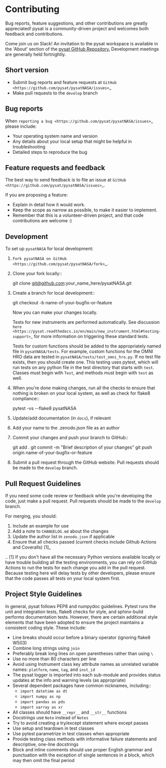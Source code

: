Contributing
============

Bug reports, feature suggestions, and other contributions are greatly
appreciated!  pysat is a community-driven project and welcomes both feedback and
contributions.

Come join us on Slack! An invitation to the pysat workspace is available
in the 'About' section of the
[pysat GitHub Repository.](https://github.com/pysat/pysat) Development meetings
are generally held fortnightly.

Short version
-------------

* Submit bug reports and feature requests at `GitHub <https://github.com/pysat/pysatNASA/issues>`_
* Make pull requests to the ``develop`` branch

Bug reports
-----------

When `reporting a bug <https://github.com/pysat/pysatNASA/issues>`_ please
include:

* Your operating system name and version
* Any details about your local setup that might be helpful in troubleshooting
* Detailed steps to reproduce the bug

Feature requests and feedback
-----------------------------

The best way to send feedback is to file an issue at
`GitHub <https://github.com/pysat/pysatNASA/issues>`_.

If you are proposing a feature:

* Explain in detail how it would work.
* Keep the scope as narrow as possible, to make it easier to implement.
* Remember that this is a volunteer-driven project, and that code contributions
  are welcome :)

Development
-----------

To set up `pysatNASA` for local development:

1. `Fork pysatNASA on GitHub <https://github.com/pysat/pysatNASA/fork>`_.
2. Clone your fork locally::

    git clone git@github.com:your_name_here/pysatNASA.git

3. Create a branch for local development::

    git checkout -b name-of-your-bugfix-or-feature

   Now you can make your changes locally.

   Tests for new instruments are performed automatically.  See discussion
   `here <https://pysat.readthedocs.io/en/main/new_instrument.html#testing-support>`_
   for more information on triggering these standard tests.

   Tests for custom functions should be added to the appropriately named file
   in ``pysatNASA/tests``.  For example, custom functions for the OMNI HRO data
   are tested in ``pysatNASA/tests/test_omni_hro.py``.  If no test file exists,
   then you should create one.  This testing uses pytest, which will run tests
   on any python file in the test directory that starts with ``test``.  Classes
   must begin with ``Test``, and methods must begin with ``test`` as well.


4. When you're done making changes, run all the checks to ensure that nothing
   is broken on your local system, as well as check for flake8 compliance::

    pytest -vs --flake8 pysatNASA

5. Update/add documentation (in ``docs``), if relevant

6. Add your name to the .zenodo.json file as an author

7. Commit your changes and push your branch to GitHub::

    git add .
    git commit -m "Brief description of your changes"
    git push origin name-of-your-bugfix-or-feature

8. Submit a pull request through the GitHub website. Pull requests should be
   made to the ``develop`` branch.

Pull Request Guidelines
-----------------------

If you need some code review or feedback while you're developing the code, just
make a pull request. Pull requests should be made to the ``develop`` branch.

For merging, you should:

1. Include an example for use
2. Add a note to ``CHANGELOG.md`` about the changes
3. Update the author list in ``zenodo.json`` if applicable
4. Ensure that all checks passed (current checks include Github Actions and Coveralls) [1]_

.. [1] If you don't have all the necessary Python versions available locally or
       have trouble building all the testing environments, you can rely on
       GitHub Actions to run the tests for each change you add in the pull
       request. Because testing here will delay tests by other developers,
       please ensure that the code passes all tests on your local system first.


 Project Style Guidelines
 ------------------------

 In general, pysat follows PEP8 and numpydoc guidelines.  Pytest runs the unit
 and integration tests, flake8 checks for style, and sphinx-build performs
 documentation tests.  However, there are certain additional style elements that
 have been adopted to ensure the project maintains a consistent coding style.
 These include:

 * Line breaks should occur before a binary operator (ignoring flake8 W503)
 * Combine long strings using `join`
 * Preferably break long lines on open parentheses rather than using `\`
 * Use no more than 80 characters per line
 * Avoid using Instrument class key attribute names as unrelated variable names:
   `platform`, `name`, `tag`, and `inst_id`
 * The pysat logger is imported into each sub-module and provides status updates
   at the info and warning levels (as appropriate)
 * Several dependent packages have common nicknames, including::
   * `import datetime as dt`
   * `import numpy as np`
   * `import pandas as pds`
   * `import xarray as xr`
 * All classes should have `__repr__` and `__str__` functions
 * Docstrings use `Note` instead of `Notes`
 * Try to avoid creating a try/except statement where except passes
 * Use setup and teardown in test classes
 * Use pytest parametrize in test classes when appropriate
 * Provide testing class methods with informative failure statements and
   descriptive, one-line docstrings
 * Block and inline comments should use proper English grammar and punctuation
   with the exception of single sentences in a block, which may then omit the
   final period
